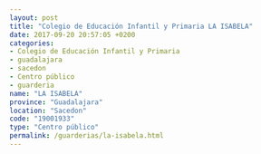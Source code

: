 ```yaml
---
layout: post
title: "Colegio de Educación Infantil y Primaria LA ISABELA"
date: 2017-09-20 20:57:05 +0200
categories:
- Colegio de Educación Infantil y Primaria
- guadalajara
- sacedon
- Centro público
- guarderia
name: "LA ISABELA"
province: "Guadalajara"
location: "Sacedon"
code: "19001933"
type: "Centro público"
permalink: /guarderias/la-isabela.html
---
```

